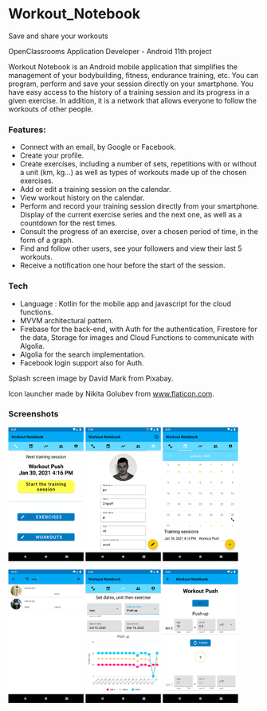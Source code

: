 # Workout_Notebook

Save and share your workouts

OpenClassrooms Application Developer - Android 11th project

Workout Notebook is an Android mobile application that simplifies the management of your bodybuilding, fitness, endurance training, etc.
You can program, perform and save your session directly on your smartphone. You have easy access to the history of a training session and its progress in a given exercise.
In addition, it is a network that allows everyone to follow the workouts of other people.

### Features: 

- Connect with an email, by Google or Facebook.
- Create your profile.
- Create exercises, including a number of sets, repetitions with or without a unit (km, kg…) as well as types of workouts made up of the chosen exercises.
- Add or edit a training session on the calendar.
- View workout history on the calendar.
- Perform and record your training session directly from your smartphone. Display of the current exercise series and the next one, as well as a countdown for the rest times.
- Consult the progress of an exercise, over a chosen period of time, in the form of a graph.
- Find and follow other users, see your followers and view their last 5 workouts.
- Receive a notification one hour before the start of the session.

### Tech

- Language : Kotlin for the mobile app and javascript for the cloud functions.
- MVVM architectural pattern.
- Firebase for the back-end, with Auth for the authentication, Firestore for the data, Storage for images and Cloud Functions to communicate with Algolia.
- Algolia for the search implementation.
- Facebook login support also for Auth.

Splash screen image by David Mark from Pixabay.

Icon launcher made by Nikita Golubev from www.flaticon.com.

### Screenshots

<img src="https://github.com/jeanpierreZ/Workout_Notebook/blob/screenshot/app/src/main/res/drawable/screenshot_home.png?raw=true" width="30%" height="30%"/> <img src="https://github.com/jeanpierreZ/Workout_Notebook/blob/screenshot/app/src/main/res/drawable/screenshot_profile.png?raw=true" width="30%" height="30%"/> <img src="https://github.com/jeanpierreZ/Workout_Notebook/blob/screenshot/app/src/main/res/drawable/screenshot_calendar.png?raw=true" width="30%" height="30%"/>

<img src="https://github.com/jeanpierreZ/Workout_Notebook/blob/screenshot/app/src/main/res/drawable/screenshot_search.png?raw=true" width="30%" height="30%"/> <img src="https://github.com/jeanpierreZ/Workout_Notebook/blob/screenshot/app/src/main/res/drawable/screenshot_statistics.png?raw=true" width="30%" height="30%"/> <img src="https://github.com/jeanpierreZ/Workout_Notebook/blob/screenshot/app/src/main/res/drawable/screenshot_training_session.png?raw=true" width="30%" height="30%"/>